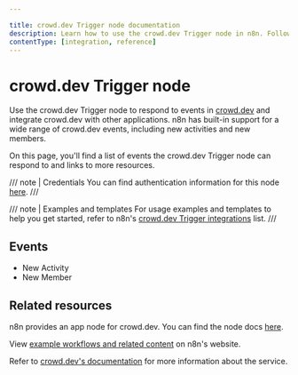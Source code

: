 ```yaml
---

title: crowd.dev Trigger node documentation
description: Learn how to use the crowd.dev Trigger node in n8n. Follow technical documentation to integrate crowd.dev Trigger node into your workflows.
contentType: [integration, reference]
---
```


# crowd.dev Trigger node

Use the crowd.dev Trigger node to respond to events in [crowd.dev](https://www.crowd.dev/) and integrate crowd.dev with other applications. n8n has built-in support for a wide range of crowd.dev events, including new activities and new members.

On this page, you'll find a list of events the crowd.dev Trigger node can respond to and links to more resources.

/// note | Credentials
You can find authentication information for this node [here](/integrations/builtin/credentials/crowddev.md).
///

/// note | Examples and templates
For usage examples and templates to help you get started, refer to n8n's [crowd.dev Trigger integrations](https://n8n.io/integrations/crowddev-trigger/) list.
///	

## Events

* New Activity
* New Member

## Related resources

n8n provides an app node for crowd.dev. You can find the node docs [here](/integrations/builtin/app-nodes/n8n-nodes-base.crowddev.md).

View [example workflows and related content](https://n8n.io/integrations/crowddev/) on n8n's website.

Refer to [crowd.dev's documentation](https://docs.crowd.dev/docs) for more information about the service.
